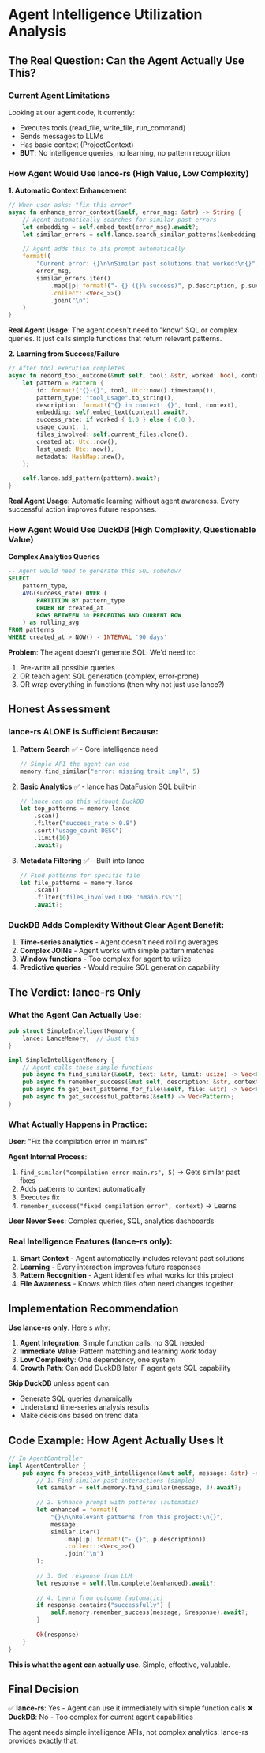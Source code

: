 # Agent Intelligence Utilization Analysis

## The Real Question: Can the Agent Actually Use This?

### Current Agent Limitations

Looking at our agent code, it currently:
- Executes tools (read_file, write_file, run_command)
- Sends messages to LLMs
- Has basic context (ProjectContext)
- **BUT**: No intelligence queries, no learning, no pattern recognition

### How Agent Would Use lance-rs (High Value, Low Complexity)

**1. Automatic Context Enhancement**
```rust
// When user asks: "fix this error"
async fn enhance_error_context(&self, error_msg: &str) -> String {
    // Agent automatically searches for similar past errors
    let embedding = self.embed_text(error_msg).await?;
    let similar_errors = self.lance.search_similar_patterns(&embedding, 5).await?;
    
    // Agent adds this to its prompt automatically
    format!(
        "Current error: {}\n\nSimilar past solutions that worked:\n{}",
        error_msg,
        similar_errors.iter()
            .map(|p| format!("- {} ({}% success)", p.description, p.success_rate * 100.0))
            .collect::<Vec<_>>()
            .join("\n")
    )
}
```

**Real Agent Usage**: The agent doesn't need to "know" SQL or complex queries. It just calls simple functions that return relevant patterns.

**2. Learning from Success/Failure**
```rust
// After tool execution completes
async fn record_tool_outcome(&mut self, tool: &str, worked: bool, context: &str) {
    let pattern = Pattern {
        id: format!("{}-{}", tool, Utc::now().timestamp()),
        pattern_type: "tool_usage".to_string(),
        description: format!("{} in context: {}", tool, context),
        embedding: self.embed_text(context).await?,
        success_rate: if worked { 1.0 } else { 0.0 },
        usage_count: 1,
        files_involved: self.current_files.clone(),
        created_at: Utc::now(),
        last_used: Utc::now(),
        metadata: HashMap::new(),
    };
    
    self.lance.add_pattern(pattern).await?;
}
```

**Real Agent Usage**: Automatic learning without agent awareness. Every successful action improves future responses.

### How Agent Would Use DuckDB (High Complexity, Questionable Value)

**Complex Analytics Queries**
```sql
-- Agent would need to generate this SQL somehow?
SELECT 
    pattern_type,
    AVG(success_rate) OVER (
        PARTITION BY pattern_type 
        ORDER BY created_at 
        ROWS BETWEEN 30 PRECEDING AND CURRENT ROW
    ) as rolling_avg
FROM patterns
WHERE created_at > NOW() - INTERVAL '90 days'
```

**Problem**: The agent doesn't generate SQL. We'd need to:
1. Pre-write all possible queries
2. OR teach agent SQL generation (complex, error-prone)
3. OR wrap everything in functions (then why not just use lance?)

## Honest Assessment

### lance-rs ALONE is Sufficient Because:

1. **Pattern Search** ✅ - Core intelligence need
   ```rust
   // Simple API the agent can use
   memory.find_similar("error: missing trait impl", 5)
   ```

2. **Basic Analytics** ✅ - lance has DataFusion SQL built-in
   ```rust
   // lance can do this without DuckDB
   let top_patterns = memory.lance
       .scan()
       .filter("success_rate > 0.8")
       .sort("usage_count DESC")
       .limit(10)
       .await?;
   ```

3. **Metadata Filtering** ✅ - Built into lance
   ```rust
   // Find patterns for specific file
   let file_patterns = memory.lance
       .scan()
       .filter("files_involved LIKE '%main.rs%'")
       .await?;
   ```

### DuckDB Adds Complexity Without Clear Agent Benefit:

1. **Time-series analytics** - Agent doesn't need rolling averages
2. **Complex JOINs** - Agent works with simple pattern matches
3. **Window functions** - Too complex for agent to utilize
4. **Predictive queries** - Would require SQL generation capability

## The Verdict: lance-rs Only

### What the Agent Can Actually Use:

```rust
pub struct SimpleIntelligentMemory {
    lance: LanceMemory,  // Just this
}

impl SimpleIntelligentMemory {
    // Agent calls these simple functions
    pub async fn find_similar(&self, text: &str, limit: usize) -> Vec<Pattern>;
    pub async fn remember_success(&mut self, description: &str, context: &str);
    pub async fn get_best_patterns_for_file(&self, file: &str) -> Vec<Pattern>;
    pub async fn get_successful_patterns(&self) -> Vec<Pattern>;
}
```

### What Actually Happens in Practice:

**User**: "Fix the compilation error in main.rs"

**Agent Internal Process**:
1. `find_similar("compilation error main.rs", 5)` → Gets similar past fixes
2. Adds patterns to context automatically
3. Executes fix
4. `remember_success("fixed compilation error", context)` → Learns

**User Never Sees**: Complex queries, SQL, analytics dashboards

### Real Intelligence Features (lance-rs only):

1. **Smart Context** - Agent automatically includes relevant past solutions
2. **Learning** - Every interaction improves future responses  
3. **Pattern Recognition** - Agent identifies what works for this project
4. **File Awareness** - Knows which files often need changes together

## Implementation Recommendation

**Use lance-rs only**. Here's why:

1. **Agent Integration**: Simple function calls, no SQL needed
2. **Immediate Value**: Pattern matching and learning work today
3. **Low Complexity**: One dependency, one system
4. **Growth Path**: Can add DuckDB later IF agent gets SQL capability

**Skip DuckDB** unless agent can:
- Generate SQL queries dynamically
- Understand time-series analysis results
- Make decisions based on trend data

## Code Example: How Agent Actually Uses It

```rust
// In AgentController
impl AgentController {
    pub async fn process_with_intelligence(&mut self, message: &str) -> Result<String> {
        // 1. Find similar past interactions (simple)
        let similar = self.memory.find_similar(message, 3).await?;
        
        // 2. Enhance prompt with patterns (automatic)
        let enhanced = format!(
            "{}\n\nRelevant patterns from this project:\n{}",
            message,
            similar.iter()
                .map(|p| format!("- {}", p.description))
                .collect::<Vec<_>>()
                .join("\n")
        );
        
        // 3. Get response from LLM
        let response = self.llm.complete(&enhanced).await?;
        
        // 4. Learn from outcome (automatic)
        if response.contains("successfully") {
            self.memory.remember_success(message, &response).await?;
        }
        
        Ok(response)
    }
}
```

**This is what the agent can actually use**. Simple, effective, valuable.

## Final Decision

✅ **lance-rs**: Yes - Agent can use it immediately with simple function calls
❌ **DuckDB**: No - Too complex for current agent capabilities

The agent needs simple intelligence APIs, not complex analytics. lance-rs provides exactly that.